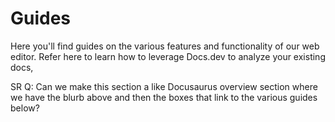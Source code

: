 # Guides

Here you'll find guides on the various features and functionality of our web editor. Refer here to learn how to leverage Docs.dev to analyze your existing docs,

SR Q: Can we make this section a like Docusaurus overview section where we have the blurb above and then the boxes that link to the various guides below?
